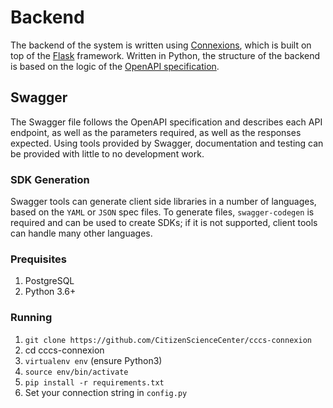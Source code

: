 # Backend

The backend of the system is written using [Connexions](https://github.com/zalando/connexion), which is built on top of the [Flask](http://flask.pocoo.org/) framework. Written in Python, the structure of the backend is based on the logic of the [OpenAPI specification](https://swagger.io/specification/).

## Swagger

The Swagger file follows the OpenAPI specification and describes each API endpoint, as well as the parameters required, as well as the responses expected. Using tools provided by Swagger, documentation and testing can be provided with little to no development work.

### SDK Generation

Swagger tools can generate client side libraries in a number of languages, based on the `YAML` or `JSON` spec files. To generate files, `swagger-codegen` is required and can be used to create SDKs; if it is not supported, client tools can handle many other languages.

### Prequisites

1. PostgreSQL
2. Python 3.6+

### Running

1. `git clone https://github.com/CitizenScienceCenter/cccs-connexion`
2. cd cccs-connexion
3. `virtualenv env` \(ensure Python3\)
4. `source env/bin/activate`
5. `pip install -r requirements.txt`
6. Set your connection string in `config.py`



